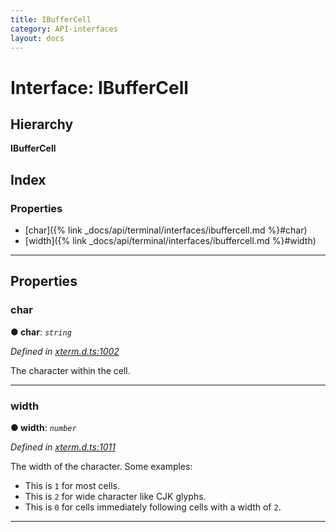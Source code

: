 ```yaml
---
title: IBufferCell
category: API-interfaces
layout: docs
---
```



# Interface: IBufferCell

## Hierarchy

**IBufferCell**

## Index

### Properties

* [char]({% link _docs/api/terminal/interfaces/ibuffercell.md %}#char)
* [width]({% link _docs/api/terminal/interfaces/ibuffercell.md %}#width)

---

## Properties

<a id="char"></a>

###  char

**● char**: *`string`*

*Defined in [xterm.d.ts:1002](https://github.com/xtermjs/xterm.js/blob/3.14.0/typings/xterm.d.ts#L1002)*

The character within the cell.

___
<a id="width"></a>

###  width

**● width**: *`number`*

*Defined in [xterm.d.ts:1011](https://github.com/xtermjs/xterm.js/blob/3.14.0/typings/xterm.d.ts#L1011)*

The width of the character. Some examples:

*   This is `1` for most cells.
*   This is `2` for wide character like CJK glyphs.
*   This is `0` for cells immediately following cells with a width of `2`.

___

